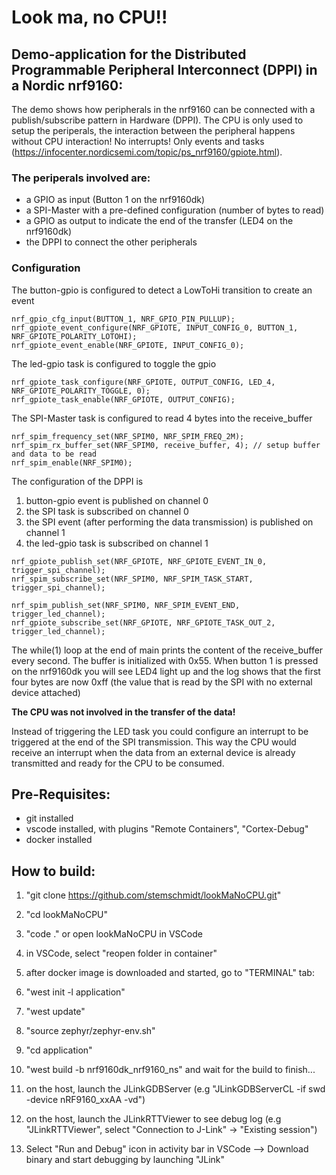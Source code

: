 # Look ma, no CPU!!
## Demo-application for the Distributed Programmable Peripheral Interconnect (DPPI) in a Nordic nrf9160:

The demo shows how peripherals in the nrf9160 can be connected with a publish/subscribe pattern in Hardware (DPPI). The CPU is only used to setup the periperals, the interaction between the peripheral happens without CPU interaction! No interrupts! Only events and tasks (https://infocenter.nordicsemi.com/topic/ps_nrf9160/gpiote.html).

### The periperals involved are:
- a GPIO as input (Button 1 on the nrf9160dk)
- a SPI-Master with a pre-defined configuration (number of bytes to read)
- a GPIO as output to indicate the end of the transfer (LED4 on the nrf9160dk) 
- the DPPI to connect the other peripherals

### Configuration
The button-gpio is configured to detect a LowToHi transition to create an event
```
nrf_gpio_cfg_input(BUTTON_1, NRF_GPIO_PIN_PULLUP);
nrf_gpiote_event_configure(NRF_GPIOTE, INPUT_CONFIG_0, BUTTON_1, NRF_GPIOTE_POLARITY_LOTOHI);
nrf_gpiote_event_enable(NRF_GPIOTE, INPUT_CONFIG_0);
```
The led-gpio task is configured to toggle the gpio
```
nrf_gpiote_task_configure(NRF_GPIOTE, OUTPUT_CONFIG, LED_4, NRF_GPIOTE_POLARITY_TOGGLE, 0);
nrf_gpiote_task_enable(NRF_GPIOTE, OUTPUT_CONFIG);
```
The SPI-Master task is configured to read 4 bytes into the receive_buffer
```
nrf_spim_frequency_set(NRF_SPIM0, NRF_SPIM_FREQ_2M);
nrf_spim_rx_buffer_set(NRF_SPIM0, receive_buffer, 4); // setup buffer and data to be read
nrf_spim_enable(NRF_SPIM0);
```
The configuration of the DPPI is
1) button-gpio event is published on channel 0
2) the SPI task is subscribed on channel 0
3) the SPI event (after performing the data transmission) is published on channel 1
4) the led-gpio task is subscribed on channel 1
```
nrf_gpiote_publish_set(NRF_GPIOTE, NRF_GPIOTE_EVENT_IN_0, trigger_spi_channel);
nrf_spim_subscribe_set(NRF_SPIM0, NRF_SPIM_TASK_START, trigger_spi_channel);

nrf_spim_publish_set(NRF_SPIM0, NRF_SPIM_EVENT_END, trigger_led_channel);
nrf_gpiote_subscribe_set(NRF_GPIOTE, NRF_GPIOTE_TASK_OUT_2, trigger_led_channel);
```

The while(1) loop at the end of main prints the content of the receive_buffer every second. The buffer is initialized with 0x55. When button 1 is pressed on the nrf9160dk you will see LED4 light up and the log shows that the first four bytes are now 0xff (the value that is read by the SPI with no external device attached)

**The CPU was not involved in the transfer of the data!**

Instead of triggering the LED task you could configure an interrupt to be triggered at the end of the SPI transmission. This way the CPU would receive an interrupt when the data from an external device is already transmitted and ready for the CPU to be consumed.

## Pre-Requisites:
- git installed
- vscode installed, with plugins "Remote Containers", "Cortex-Debug"
- docker installed

## How to build:
1. "git clone https://github.com/stemschmidt/lookMaNoCPU.git"
2. "cd lookMaNoCPU"
3. "code ." or open lookMaNoCPU in VSCode
4. in VSCode, select "reopen folder in container"
5. after docker image is downloaded and started, go to "TERMINAL" tab:
6. "west init -l application"
7. "west update"
8. "source zephyr/zephyr-env.sh"
9. "cd application"
10. "west build -b nrf9160dk_nrf9160_ns" and wait for the build to finish...

11. on the host, launch the JLinkGDBServer (e.g "JLinkGDBServerCL -if swd -device nRF9160_xxAA -vd")
12. on the host, launch the JLinkRTTViewer to see debug log (e.g "JLinkRTTViewer", select "Connection to J-Link" -> "Existing session")

13. Select "Run and Debug" icon in activity bar in VSCode --> Download binary and start debugging by launching "JLink" 

